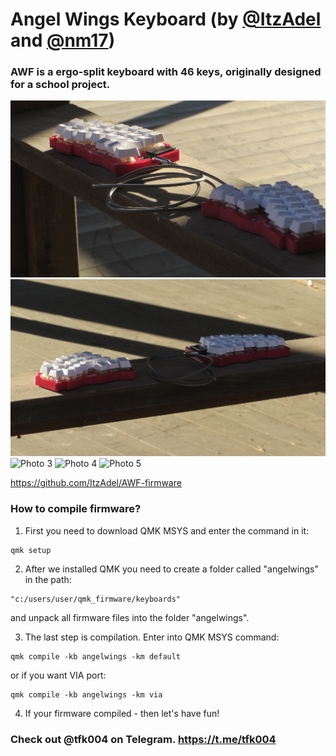 # Angel Wings Keyboard (by [@ItzAdel](https://github.com/ItzAdel) and [@nm17](https://github.com/nm17))

### AWF is a ergo-split keyboard with 46 keys, originally designed for a school project.

![Photo 1](https://github.com/ItzAdel/AngelWings-keyboard/blob/main/photos/awf%20(1).JPG)
![Photo 2](https://github.com/ItzAdel/AngelWings-keyboard/blob/main/photos/awf%20(2).JPG)
![Photo 3](https://github.com/ItzAdel/AngelWings-keyboard/blob/main/photos/awf%20(3).JPG)
![Photo 4](https://github.com/ItzAdel/AngelWings-keyboard/blob/main/photos/awf%20(4).JPG)
![Photo 5](https://github.com/ItzAdel/AngelWings-keyboard/blob/main/photos/awf%20(5).JPG)

https://github.com/ItzAdel/AWF-firmware

### How to compile firmware?

1) First you need to download QMK MSYS and enter the command in it:
```
qmk setup
```
2) After we installed QMK you need to create a folder called "angelwings" in the path:
```
"c:/users/user/qmk_firmware/keyboards"
```
and unpack all firmware files into the folder "angelwings".

3) The last step is compilation. Enter into QMK MSYS command:
```
qmk compile -kb angelwings -km default
```
or if you want VIA port:
```
qmk compile -kb angelwings -km via
```
4) If your firmware compiled - then let's have fun!

### Check out @tfk004 on Telegram. https://t.me/tfk004
